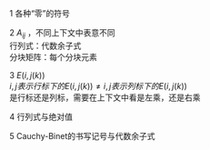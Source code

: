 1 各种“零”的符号    
    
2  $A_{ij}$ ，不同上下文中表意不同    
行列式：代数余子式    
分块矩阵：每个分块元素    
    
3  $E(i,j(k))$     
 $i,j表示行标下的E(i,j(k))\neq i,j表示列标下的E(i,j(k))$     
是行标还是列标，需要在上下文中看是左乘，还是右乘    
    
4 行列式与绝对值    
    
5 Cauchy-Binet的书写记号与代数余子式    
